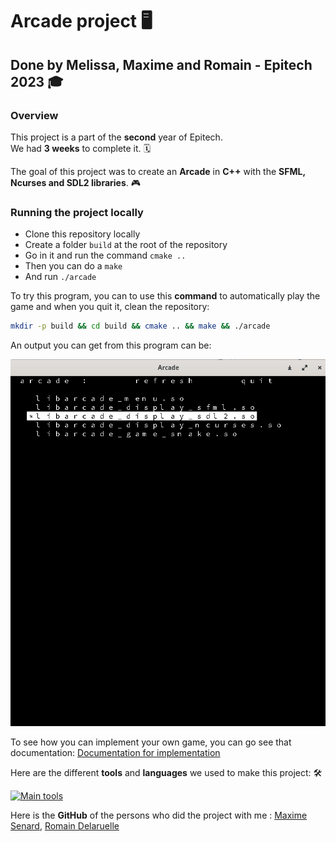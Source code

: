 # Arcade project :desktop_computer:

## Done by Melissa, Maxime and Romain - Epitech 2023 :mortar_board:

### Overview

This project is a part of the **second** year of Epitech. <br>
We had **3 weeks** to complete it. :spiral_calendar: <br>

The goal of this project was to create an **Arcade** in **C++** with the **SFML, Ncurses and SDL2 libraries**. :video_game:<br>

### Running the project locally

* Clone this repository locally
* Create a folder `build` at the root of the repository
* Go in it and run the command `cmake ..`
* Then you can do a `make`
* And run `./arcade`

To try this program, you can to use this **command** to automatically play the game and when you quit it, clean the repository: <br>

```bash
mkdir -p build && cd build && cmake .. && make && ./arcade
```

An output you can get from this program can be:

![gameplay.png](assets/screenshot_game.png)

To see how you can implement your own game, you can go see that documentation:
[Documentation for implementation](doc/DOCUMENTATION.md)

Here are the different **tools** and **languages** we used to make this project: :hammer_and_wrench:

[![Main tools](https://skillicons.dev/icons?i=cpp,idea,github,md&perline=9)](https://github.com/tandpfun/skill-icons)

Here is the **GitHub** of the persons who did the project with me : [Maxime Senard](https://github.com/RedCommand), [Romain Delaruelle](https://github.com/FiirePirate)
